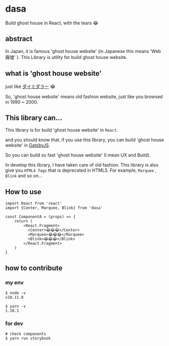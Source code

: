 # dasa
Build ghost house in React, with the tears 😂

## abstract
In Japan, it is famous 'ghost house website' (in Japanese this means 'Web廃墟' ). This Library is utility for build ghost house website. 

## what is 'ghost house website' 
just like [ダイミダラー](http://penguin-empire.com/) 😂

So, 'ghost house website' means old fashion website, just like you browsed in 1990 ~ 2000. 

## This library can...
This library is for build 'ghost house website' in `React`. 

and you should know that, if you use this library, you can build 'ghost house website' in [GatsbyJS](https://www.gatsbyjs.org/). 

So you can build so fast 'ghost house website' (I mean UX and Build). 

In develop this library, I have taken care of old fashion. This library is also give you `HTML4 Tags` that is deprecated in HTML5. For example, `Marquee` , `Blink` and so on...

## How to use

```
import React from 'react'
import {Center, Marquee, Blink} from 'dasa'

const ComponentA = (props) => {
    return (
        <React.Fragment>
          <Center>😂😂😂</Center>
          <Marquee>😂😂😂</Marquee>
          <Blink>😂😂😂</Blink>
        </React.Fragment>
    )
}
```

## how to contribute
### my env

```
$ node -v
v10.11.0

$ yarn -v 
1.10.1
```

### for dev

```
# check components 
$ yarn run storybook
```

